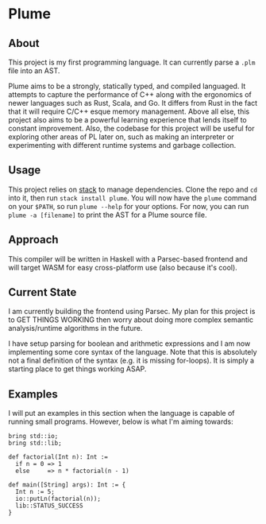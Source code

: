 # Plume

## About
This project is my first programming language. It can currently parse a `.plm` file into an AST.

Plume aims to be a strongly, statically typed, and compiled languaged. It attempts to capture the performance of C++ along with the ergonomics of newer languages such as Rust, Scala, and Go. It differs from Rust in the fact that it will require C/C++ esque memory management. Above all else, this project also aims to be a powerful learning experience that lends itself to constant improvement. Also, the codebase for this project will be useful for exploring other areas of PL later on, such as making an interpreter or experimenting with different runtime systems and garbage collection. 

## Usage
This project relies on [stack](https://docs.haskellstack.org/en/stable/install_and_upgrade/) to manage dependencies. Clone the repo and `cd` into it, then run `stack install plume`. You will now have the `plume` command on your `$PATH`, so run `plume --help` for your options. For now, you can run `plume -a [filename]` to print the AST for a Plume source file.

## Approach
This compiler will be written in Haskell with a Parsec-based frontend and will target WASM for easy cross-platform use (also because it's cool).

## Current State
I am currently building the frontend using Parsec. My plan for this project is to GET THINGS WORKING then worry about doing more complex semantic analysis/runtime algorithms in the future.

I have setup parsing for boolean and arithmetic expressions and I am now implementing some core syntax of the language. Note that this is absolutely not a final definition of the syntax (e.g. it is missing for-loops). It is simply a starting place to get things working ASAP.

## Examples
I will put an examples in this section when the language is capable of running small programs. However, below is what I'm aiming towards:

```
bring std::io;
bring std::lib;

def factorial(Int n): Int := 
  if n = 0 => 1
  else     => n * factorial(n - 1)

def main([String] args): Int := {
  Int n := 5;
  io::putLn(factorial(n));
  lib::STATUS_SUCCESS
}
```
